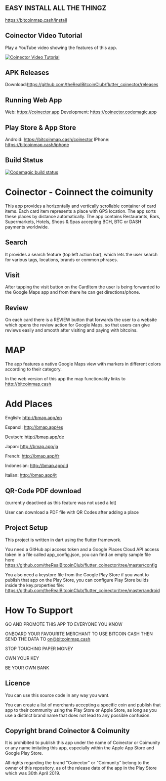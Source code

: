 ## EASY INSTALL ALL THE THINGZ

https://bitcoinmap.cash/install

## Coinector Video Tutorial

Play a YouTube video showing the features of this app.

[![Coinector Video Tutorial](https://img.youtube.com/vi/NyIQlYw2vGI/0.jpg)](https://www.youtube.com/watch?v=NyIQlYw2vGI)

## APK Releases

Download:https://github.com/theRealBitcoinClub/flutter_coinector/releases

## Running Web App

Web: https://coinector.app
Development: https://coinector.codemagic.app

## Play Store & App Store

Android: https://bitcoinmap.cash/coinector
IPhone: https://bitcoinmap.cash/iphone

## Build Status

[![Codemagic build status](https://api.codemagic.io/apps/61b1eda95f52b59508c82d31/61b1eda95f52b59508c82d30/status_badge.svg)](https://codemagic.io/apps/61b1eda95f52b59508c82d31/61b1eda95f52b59508c82d30/latest_build)

# Coinector - Coinnect the coimunity

This app provides a horizontally and vertically scrollable container of card items. Each card item represents a place with GPS location. The app sorts these places by distance automatically. The app contains Restaurants, Bars, Supermarkets, Hotels, Shops & Spas accepting BCH, BTC or DASH payments worldwide.

## Search

It provides a search feature (top left action bar), which lets the user search for various tags, locations, brands or common phrases.

## Visit

After tapping the visit button on the CardItem the user is being forwarded to the Google Maps app and from there he can get directions/phone.

## Review

On each card there is a REVIEW button that forwards the user to a website which opens the review action for Google Maps, so that users can give reviews easily and smooth after visiting and paying with bitcoins. 

# MAP

The app features a native Google Maps view with markers in different colors according to their category.

In the web version of this app the map functionality links to http://bitcoinmap.cash

# Add Places

English: http://bmap.app/en

Espanol: http://bmap.app/es

Deutsch: http://bmap.app/de

Japan: http://bmap.app/ja

French: http://bmap.app/fr

Indonesian: http://bmap.app/id

Italian: http://bmap.app/it

## QR-Code PDF download

(currently deactived as this feature was not used a lot)

User can download a PDF file with QR Codes after adding a place

## Project Setup

This project is written in dart using the flutter framework.

You need a GitHub api access token and a Google Places Cloud API access token in a file called app_config.json, you can find an empty sample file here https://github.com/theRealBitcoinClub/flutter_coinector/tree/master/config

You also need a keystore file from the Google Play Store if you want to publish that app on the Play Store, you can configure Play Store builds inside the key.properties file: https://github.com/theRealBitcoinClub/flutter_coinector/tree/master/android

# How To Support

GO AND PROMOTE THIS APP TO EVERYONE YOU KNOW

ONBOARD YOUR FAVOURITE MERCHANT TO USE BITCOIN CASH THEN SEND THE DATA TO on@bitcoinmap.cash

STOP TOUCHING PAPER MONEY

OWN YOUR KEY

BE YOUR OWN BANK

## Licence

You can use this source code in any way you want.

You can create a list of merchants accepting a specific coin and publish that app to their community using the Play Store or Apple Store, as long as you use a distinct brand name that does not lead to any possible confusion.

## Copyright brand Coinector & Coimunity

It is prohibited to publish this app under the name of Coinector or Coimunity or any name imitating this app, especially within the Apple App Store and Google Play Store.

All rights regarding the brand "Coinector" or "Coimunity" belong to the owner of this repository, as of the release date of the app in the Play Store which was 30th April 2019.
